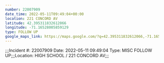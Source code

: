 ```yaml
---
number: 22007909
date_time: 2022-05-11T09:49:04+00:00
location: 221 CONCORD AV
latitude: 42.395311832612066
longitude: -71.16528005859129
type: FOLLOW UP
google_maps_link: https://maps.google.com/?q=42.395311832612066,-71.16528005859129
---
```


;;;Incident #: 22007909  Date: 2022-05-11 09:49:04   Type: MISC FOLLOW UP;;;Location: HIGH SCHOOL / 221 CONCORD AV;;;
